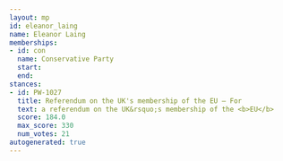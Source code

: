 ```yaml
---
layout: mp
id: eleanor_laing
name: Eleanor Laing
memberships:
- id: con
  name: Conservative Party
  start: 
  end: 
stances:
- id: PW-1027
  title: Referendum on the UK's membership of the EU — For
  text: a referendum on the UK&rsquo;s membership of the <b>EU</b>
  score: 184.0
  max_score: 330
  num_votes: 21
autogenerated: true
---
```


